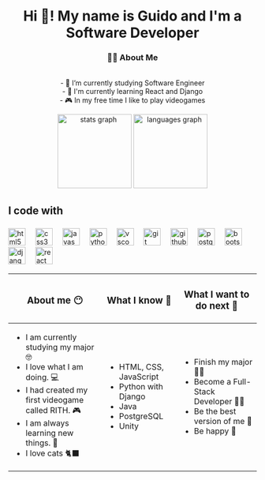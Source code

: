 <h1 align="center">Hi 👋! My name is Guido and I'm a Software Developer</h1>

<h3 align="center">👩‍💻  About Me</h3>

<p align="center"><br>- 🔭 I’m currently studying Software Engineer<br>- 🧐 I'm currently learning React and Django<br>- 🎮 In my free time I like to play videogames</p>

<div align="center">
  <img src="https://github-readme-stats.vercel.app/api?username=GuidoPerezR&hide_title=false&hide_rank=false&show_icons=true&include_all_commits=true&count_private=true&disable_animations=false&theme=dracula&locale=en&hide_border=false" height="150" alt="stats graph"  />
  <img src="https://github-readme-stats.vercel.app/api/top-langs?username=GuidoPerezR&locale=en&hide_title=false&layout=compact&card_width=320&langs_count=5&theme=dracula&hide_border=false" height="150" alt="languages graph"  />
</div>

<h2 align="left">I code with</h2>

###

<div align="left">
  <img src="https://cdn.jsdelivr.net/gh/devicons/devicon/icons/html5/html5-original.svg" height="35" alt="html5 logo"  />
  <img width="12" />
  <img src="https://cdn.jsdelivr.net/gh/devicons/devicon/icons/css3/css3-original.svg" height="35" alt="css3 logo"  />
  <img width="12" />
  <img src="https://cdn.jsdelivr.net/gh/devicons/devicon/icons/javascript/javascript-original.svg" height="35" alt="javascript logo"  />
  <img width="12" />
  <img src="https://cdn.jsdelivr.net/gh/devicons/devicon/icons/python/python-original.svg" height="35" alt="python logo"  />
  <img width="12" />
  <img src="https://cdn.jsdelivr.net/gh/devicons/devicon/icons/vscode/vscode-original.svg" height="35" alt="vscode logo"  />
  <img width="12" />
  <img src="https://cdn.jsdelivr.net/gh/devicons/devicon/icons/git/git-original.svg" height="35" alt="git logo"  />
  <img width="12" />
  <img src="https://cdn.jsdelivr.net/gh/devicons/devicon/icons/github/github-original.svg" height="35" alt="github logo"  />
  <img width="12" />
  <img src="https://cdn.jsdelivr.net/gh/devicons/devicon/icons/postgresql/postgresql-original.svg" height="35" alt="postgresql logo"  />
  <img width="12" />
  <img src="https://cdn.jsdelivr.net/gh/devicons/devicon/icons/bootstrap/bootstrap-original.svg" height="35" alt="bootstrap logo"  />
  <img width="12" />
  <img src="https://cdn.jsdelivr.net/gh/devicons/devicon/icons/django/django-plain.svg" height="35" alt="django logo"  />
  <img width="12" />
  <img src="https://cdn.jsdelivr.net/gh/devicons/devicon/icons/react/react-original.svg" height="35" alt="react logo"  />
</div>


<table align="center">
  <thead>
    <tr>
      <th>
        <h3>About me 😶‍</h3>
      </th>
      <th>
        <h3>What I know 🧠</h3>
      </th>
      <th>
        <h3>What I want to do next 🌠</h3>
      </th>
    </tr>
  </thead>
  <tbody>
    <tr>
      <td>
        <ul>
          <li>I am currently studying my major 🤓</li>
          <li>I love what I am doing. 💻</li>
          <li>I had created my first videogame called RITH. 🎮</li>
          <li>I am always learning new things. 🏫</li>
          <li>I love cats 🐈‍⬛</li>
        </ul>
      </td>
      <td>
        <ul>
          <li>HTML, CSS, JavaScript </li>
          <li>Python with Django</li>
          <li>Java</li>
          <li>PostgreSQL</li>
          <li>Unity</li>
        </ul>
      </td>
      <td>
        <ul>
          <li>Finish my major 🧑‍🎓</li>
          <li>Become a Full-Stack Developer 🧑‍💻</li>
          <li>Be the best version of me 🐣</li>
          <li>Be happy 🫶</li>
        </ul>
      </td>
    </tr>
  <tbody>
</table>
